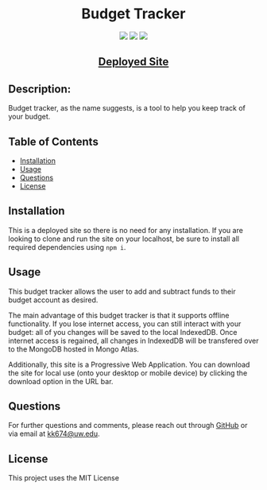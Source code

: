 <h1 align="center"><strong>Budget Tracker</strong></h1>

<p align="center">
    <img src="https://img.shields.io/github/languages/top/kkolyvek/budget-tracker">
    <img src="https://img.shields.io/github/repo-size/kkolyvek/budget-tracker">
    <img src="https://img.shields.io/badge/License-MIT-yellow.svg">
</p>

<h2 align="center">
  <a href="https://budget-tracker-kk.herokuapp.com/?id=611da7d85f9b78001637400c">Deployed Site</a>
</h2>

## Description:

Budget tracker, as the name suggests, is a tool to help you keep track of your budget.

## Table of Contents

- [Installation](#installation)
- [Usage](#usage)
- [Questions](#questions)
- [License](#license)

## Installation

This is a deployed site so there is no need for any installation. If you are looking to clone and run the site on your localhost, be sure to install all required dependencies using `npm i`.

## Usage

This budget tracker allows the user to add and subtract funds to their budget account as desired.

The main advantage of this budget tracker is that it supports offline functionality. If you lose internet access, you can still interact with your budget: all of you changes will be saved to the local IndexedDB. Once internet access is regained, all changes in IndexedDB will be transfered over to the MongoDB hosted in Mongo Atlas.

Additionally, this site is a Progressive Web Application. You can download the site for local use (onto your desktop or mobile device) by clicking the download option in the URL bar.

## Questions

For further questions and comments, please reach out through [GitHub](https://github.com/kkolyvek) or via email at kk674@uw.edu.

## License

This project uses the MIT License
